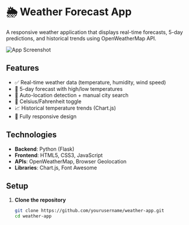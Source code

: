 # 🌦️ Weather Forecast App

A responsive weather application that displays real-time forecasts, 5-day predictions, and historical trends using OpenWeatherMap API.

![App Screenshot](https://via.placeholder.com/800x500/4a6fa5/FFFFFF?text=Weather+App+Demo)

## Features
- ✅ Real-time weather data (temperature, humidity, wind speed)
- 📅 5-day forecast with high/low temperatures
- 📍 Auto-location detection + manual city search
- 🔄 Celsius/Fahrenheit toggle
- 📈 Historical temperature trends (Chart.js)
- 📱 Fully responsive design

## Technologies
- **Backend**: Python (Flask)
- **Frontend**: HTML5, CSS3, JavaScript
- **APIs**: OpenWeatherMap, Browser Geolocation
- **Libraries**: Chart.js, Font Awesome

## Setup
1. **Clone the repository**
   ```bash
   git clone https://github.com/yourusername/weather-app.git
   cd weather-app